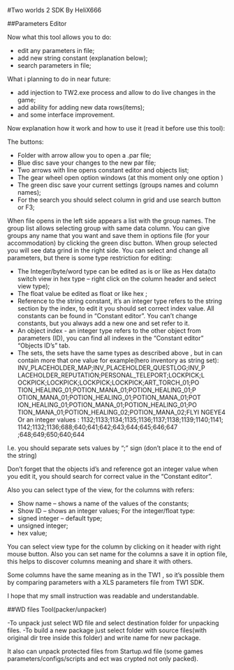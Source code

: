 #Two worlds 2 SDK
By HeliX666

##Parameters Editor

Now what this tool allows you to do:
- edit any parameters in file;
- add new string constant (explanation below);
- search parameters in file;

What i planning to do in near future:
- add injection to TW2.exe process and allow to do live changes in the game;
- add ability for adding new data rows(items);
- and some interface improvement.

Now explanation how it work and how to use it (read it before use this tool):

The buttons:
- Folder with arrow allow you to open a .par file;
- Blue disc save your changes to the new par file;
- Two arrows with line opens constant editor and objects list;
- The gear wheel open option windows (at this moment only one option )
- The green disc save your current settings (groups names and column names);
- For the search you should select column in grid and use search button or F3;

When file opens in the left side appears a list with the group names. The group list allows selecting group with same data column. You can give groups any name that you want and save them in options file (for your accommodation) by clicking the green disc button.
When group selected you will see data grind in the right side. You can select and change all parameters, but there is some type restriction for editing:

- The Integer/byte/word type can be edited as is or like as Hex data(to switch view in hex type – right click on the column header and select view type);
- The float value be edited as float or like hex ;
- Reference to the string constant, it’s an integer type refers to the string section by the index, to edit it you should set correct index value. All constants can be found in “Constant editor”. You can’t change constants, but you always add a new one and set refer to it.
- An object index - an integer type refers to the other object from parameters (ID), you can find all indexes in the “Constant editor” “Objects ID’s” tab.
- The sets, the sets have the same types as described above , but in can contain more that one value for example(hero inventory as string set): INV_PLACEHOLDER_MAP;INV_PLACEHOLDER_QUESTLOG;INV_P LACEHOLDER_REPUTATION;PERSONAL_TELEPORT;LOCKPICK;L OCKPICK;LOCKPICK;LOCKPICK;LOCKPICK;ART_TORCH_01;PO TION_HEALING_01;POTION_MANA_01;POTION_HEALING_01;P OTION_MANA_01;POTION_HEALING_01;POTION_MANA_01;POT ION_HEALING_01;POTION_MANA_01;POTION_HEALING_01;PO TION_MANA_01;POTION_HEALING_02;POTION_MANA_02;FLYI NGEYE4
Or an integer values : 1132;1133;1134;1135;1136;1137;1138;1139;1140;1141; 1142;1132;1136;688;640;641;642;643;644;645;646;647 ;648;649;650;640;644

I.e. you should separate sets values by “;” sign (don’t place it to the end of the string)

Don’t forget that the objects id’s and reference got an integer value when you edit it, you should search for correct value in the “Constant editor”.


Also you can select type of the view, for the columns with refers:
- Show name – shows a name of the values of the constants;
- Show ID – shows an integer values;
For the integer/float type:
- signed integer – default type;
- unsigned integer;
- hex value;

You can select view type for the column by clicking on it header with right mouse button.
Also you can set name for the columns a save it in option file, this helps to discover columns meaning and share it with others.

Some columns have the same meaning as in the TW1 , so it’s possible them by comparing parameters with a XLS parameters file from TW1 SDK.

I hope that my small instruction was readable and understandable. 

##WD files Tool(packer/unpacker)

-To unpack just select WD file and select destination folder for unpacking files.
-To build a new package just select folder with source files(with original dir tree inside this folder) and write name for new package.

It also can unpack protected files from Startup.wd file (some games parameters/configs/scripts and ect was crypted not only packed).
